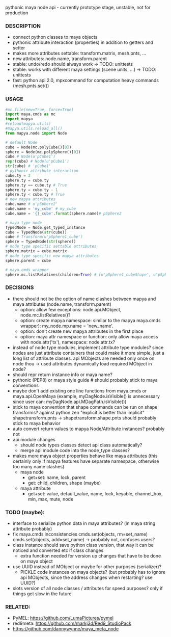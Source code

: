 pythonic maya node api - currently prototype stage, unstable, not for production


### DESCRIPTION
* connect python classes to maya objects
* pythonic attribute interaction (properties) in addition to getters and setter
* makes more attributes settable: transform.matrix, mesh.pnts, ...
* new attributes: node.name, transform.parent
* stable: undo/redo should always work -> TODO: unittests
* stable: works with different maya settings (scene units, ...)  -> TODO: unittests
* fast: python api 2.0, mpxcommand for computation heavy commands (mesh.pnts.set())

### USAGE
```python
#mc.file(new=True, force=True)
import maya.cmds as mc
import mapya
#reload(mapya.utils)
#mapya.utils.reload_all()
from mapya.node import Node

# default Node
cube = Node(mc.polyCube()[0])
sphere = Node(mc.polySphere()[0])
cube # Node(u'pCube1')
repr(cube) # Node(u'pCube1')
str(cube) # 'pCube1'
# pythonic attribute interaction
cube.ty = 2
sphere.ty = cube.ty
sphere.ty == cube.ty # True
sphere.ty = cube.ty - 1
sphere.ty < cube.ty # True
# new mapya attributes
cube.name # u'pSphere2'
cube.name = 'my_cube' # my_cube
cube.name = '{}_cube'.format(sphere.name)# pSphere2

# maya type node 
TypedNode = Node.get_typed_instance
cube = TypedNode(str(cube))
cube # Transform(u'pSphere1_cube')
sphere = TypedNode(str(sphere))
# node type specific settable attributes
sphere.matrix = cube.matrix
# node type specific new mapya attributes
sphere.parent = cube

# maya.cmds wrapper
sphere.mc.listRelatives(children=True) # [u'pSphere1_cubeShape', u'pSphere1']

```

### DECISIONS
* there should not be the option of name clashes between mapya and maya attributes (node.name, transform.parent) 
  * option: allow few exceptions: node.api.MObject, node.mc.listRelatives()?
  * option: create mapya namespace: similar to the mapya maya.cmds wrapper): my_node.mp.name = 'new_name'.
  * option: don't create new mapya attributes in the first place
  * option: maya attr namespace or function: only allow maya access with node.attr('tx'), namespace: node.attr.tx?
* instead of node type modules, implement attribute type modules? since nodes are just attribute containers that could make it more simple, just a long list of attribute classes. api MObjects are needed only once on node thou -> used attributes dynamically load required MObject in node?
* should repr return instance info or maya name?
* pythonic (PEP8) or maya style guide # should probably stick to maya conventions
* maybe don't add existing one line functions from maya.cmds or maya.api.OpenMaya (example, myDagNode.isVisible() is unnecessary since user can: myDagNode.api.MDagPath.isVisible())
* stick to maya convention that shape commands can be run on shape transforms? against python zen "explicit is better than implicit" shapetransform.pnts -> shapetransform.shape.pnts should probably stick to maya behavior
* auto convert return values to mapya Node/Attribute instances? probably not
* api module changes
  * should node types classes detect api class automatically?
  * merge api module code into the node_type classes?
* makes more maya object properties behave like maya attributes (this certainly only if mapya features have separate namespace, otherwise too many name clashes)
  * maya node
    * get+set: name, lock, parent
    * get: child, children, shape (maybe)
  * maya attribute
    * get+set: value, default_value, name, lock, keyable, channel_box, min, max, mute, node


### TODO (maybe):
* interface to serialize python data in maya attributes? (in maya string attribute probably)
* fix maya.cmds inconsistencies cmds.set(objects, rm=set_name) cmds.set(objects, add=set_name) -> probably not, confuses users?
* class instance should save python class version, that way it can be noticed and converted etc if class changes
  * extra function needed for version up changes that have to be done on maya object
* use UUID instead of MObject or maybe for other purposes (serializer)?
  * PICKLE code instances on maya objects? (but probably has to ignore api MObjects, since the address changes when restarting? use UUID?)
* slots version of all node classes / attributes for speed purposes? only if things get slow in the future


### RELATED:
* PyMEL: https://github.com/LumaPictures/pymel
* red9meta: https://github.com/markj3d/Red9_StudioPack
* https://github.com/dannywynne/maya_meta_node

